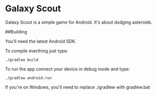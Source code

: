 Galaxy Scout
===========

Galaxy Scout is a simple game for Android. It's about dodging asteroids.

##Building

You'll need the latest Android SDK.

To compile everthing just type:

```
./gradlew build
```

To run the app connect your device in debug mode and type:

```
./gradlew android:run
```

If you're on Windows, you'll need to replace ./gradlew with gradlew.bat
